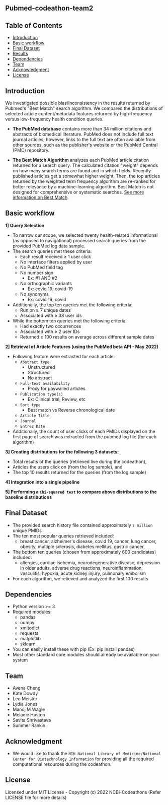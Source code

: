 ## Pubmed-codeathon-team2

## Table of Contents
- [Introduction](#Introduction)
- [Basic workflow](#Basic-workflow)
- [Final Dataset](#Final-Dataset)
- [Results](#Results)
- [Dependencies](#Dependencies)
- [Team](#Team)
- [Acknowledgment](#Acknowledgment)
- [License](#License)

## Introduction

We investigated possible bias/inconsistency in the results returned by Pubmed's "Best Match" search algorithm. We compared the distributions of selected article content/metadata features returned by high-frequency versus low-frequency health condition queries.

- **The PubMed database** contains more than 34 million citations and abstracts of biomedical literature. PubMed does not include full text journal articles; however, links to the full text are often available from other sources, such as the publisher's website or the PubMed Central (PMC) repository.

- **The Best Match Algorithm** analyzes each PubMed article citation returned for a search query. The calculated citation "weight" depends on how many search terms are found and in which fields. Recently-published articles get a somewhat higher weight. Then, the top articles returned by the weighted term frequency algorithm are re-ranked for better relevance by a machine-learning algorithm. Best Match is not designed for comprehensive or systematic searches. <a href="https://support.nlm.nih.gov/knowledgebase/article/KA-03719/en-us">See more information on Best Match</a>.

## Basic workflow

**1] Query Selection**
- To narrow our scope, we selected twenty health-related informational (as opposed to navigational) processed search queries from the provided PubMed log data sample. 
- The search queries met these criteria:
    * Each result received ≥ 1 user click
    * No interface filters applied by user
    * No PubMed field tag 
    * No number sign 
        * Ex: #1 AND #2
    * No orthographic variants 
        * Ex: covid 19; covid-19
    * No synonyms 
        * Ex: covid 19; covid
- Additionally, the top ten queries met the following criteria:
    * Run on ≥ 7 unique dates
    * Associated with ≥ 38 user ids
- While the bottom ten queries met the following criteria:
    * Had exactly two occurrences
    * Associated with ≥ 2 user IDs
    * Returned ≥ 100 results on average across different sample dates

**2] Retrieval of Article Features (using the PubMed beta API - May 2022)**
- Following feature were extracted for each article:
    * `Abstract type` 
        * Unstructured
        * Structured
        * No abstract
    * `Full-text availability` 
        * Proxy for paywalled articles
    * `Publication type(s)` 
        * Ex: Clinical trial, Review, etc
    * `Sort type` 
        * Best match vs Reverse chronological date
    * `Article Title`
    * `Journal` 
    * `Entrez Date`
- Additionally, the count of user clicks of each PMIDs displayed on the first page of search was extracted from the pubmed log file (for each algorithm)

**3] Creating distributions for the following 3 datasets:**
- Total results of the queries (retrieved live during the codeathon), 
- Articles the users click on (from the log sample), and 
- The top 10 results returned for the queries (from the log sample)

**4] Integration into a single pipeline**

**5] Performing a `Chi-squared test` to compare above distributions to the baseline distributions**
## Final Dataset
- The provided search history file contained approximately `7 million` unique PMIDs
- The ten most popular queries retrieved included:
    * breast cancer, alzheimer's disease, covid 19, cancer, lung cancer, obesity, multiple sclerosis, diabetes mellitus, gastric cancer, 
- The bottom ten queries (chosen from approximately 600 candidates) included:
    * allergies, cardiac ischemia, neurodegenerative disease, depression in older adults, adverse drug reactions, neuroinflammation, vasculitis, hypoxia, acute kidney injury, pulmonary embolism
- For each algorithm, we retieved and analyzed the first 100 results 

## Dependencies
- Python version >= 3
- Required modules:
    * pandas 
    * numpy
    * xmltodict
    * requests
    * matplotlib
    * sklearn
- You can easily install these with pip (Ex: pip install pandas)
- Most other standard core modules should already be available on your system

## Team 
- Avena Cheng
- Kate Dowdy
- Leo Meister
- Lydia Jones
- Manoj M Wagle
- Melanie Huston
- Savita Shrivastava
- Summer Rankin
## Acknowledgment
- We would like to thank the `NIH National Library of Medicine/National Center for Biotechnology Information` for providing all the required computational resources during the codeathon.

## License
Licensed under MIT License - Copyright (c) 2022 NCBI-Codeathons (Refer LICENSE file for more details)
